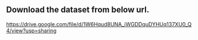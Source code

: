 ## Download the dataset from below url.
https://drive.google.com/file/d/1W6Hqud8UNA_iWGDDquDYHUq137XU0_Q4/view?usp=sharing